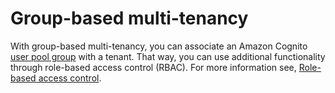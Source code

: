 # Group\-based multi\-tenancy<a name="group-based-multi-tenancy"></a>

With group\-based multi\-tenancy, you can associate an Amazon Cognito [ user pool group](https://docs.aws.amazon.com/cognito/latest/developerguide/cognito-user-pools-user-groups.html) with a tenant\. That way, you can use additional functionality through role\-based access control \(RBAC\)\. For more information see, [ Role\-based access control](https://docs.aws.amazon.com/cognito/latest/developerguide/role-based-access-control.html)\.